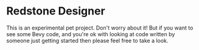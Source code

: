 # Redstone Designer

This is an experimental pet project. Don't worry about it! But if you want to
see some Bevy code, and you're ok with looking at code written by someone just
getting started then please feel free to take a look.
